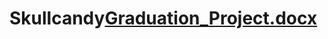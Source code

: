 # Skullcandy[Graduation_Project.docx](https://github.com/Mahdi-Irsheid/Skullcandy/files/9567821/Graduation_Project.docx)
